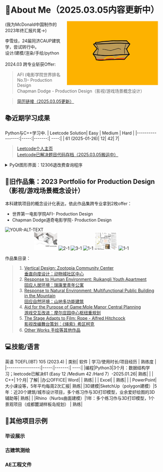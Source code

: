 # 👋About Me（2025.03.05内容更新中）
<picture> <img alt="YOUR-ALT-TEXT" src="McDonald2023年底汇报.gif" align="right" width=300></picture>
<p align="left">(我为McDonald中国制作的2023年终汇报片尾→)</p>
李雪焓，24届同济CAUP建筑学，尝试转行中。<br>
设计/建模/渲染/手绘/python <br><br>
2024.03 跨专业斩获Offer:<br>

> AFI (电影学院世界排名No.1)– Production Design<br>
> Chapman Dodge - Production Design（影视/游戏场景概念设计）

> [简历链接（2025.03.05更新）](https://github.com/DiceContractor/DiceContractor/blob/main/%E7%AE%80%E5%8E%86-%E6%9D%8E%E9%9B%AA%E7%84%93-20250304.pdf)




## 📚近期学习成果
Python与C++学习中.
| Leetcode Solution| Easy | Medium | Hard |
|-----------------:|-----:|-------:| ----:|
|   61 (2025-01-26)|    12|      42|     7|

> [Leetcode个人主页](https://leetcode.cn/u/dicecontractor/)<br>
> [Leetcode已解决题目代码存档（2025.03.05搬运中）](https://github.com/DiceContractor/Leetcode-Solutions)

<details>
<summary>PyQt图形界面：12306退改费查询程序</summary><br>
   为学习PyQT图形界面而设计的程序，可以直观展示退改费随时间变化，并指导操作策略。
 
 - 使用工具：PySide6
 -  [github源代码](https://github.com/DiceContractor/PyQt-12306)
 
<div align="left">
  <picture> <img alt="YOUR-ALT-TEXT" src="https://github.com/DiceContractor/PyQt-12306/blob/15956da7faad65edf5caa4c73af88a73b258971d/PyQt%E5%9B%BE%E5%BD%A2%E7%95%8C%E9%9D%A2-12306%E9%80%80%E6%94%B9%E8%B4%B9%E6%9F%A5%E8%AF%A2-%E9%80%80%E7%A5%A8.gif" width=600></picture>
   <picture> <img alt="YOUR-ALT-TEXT" src="https://github.com/DiceContractor/PyQt-12306/blob/15956da7faad65edf5caa4c73af88a73b258971d/PyQt%E5%9B%BE%E5%BD%A2%E7%95%8C%E9%9D%A2-12306%E9%80%80%E6%94%B9%E8%B4%B9%E6%9F%A5%E8%AF%A2-%E6%94%B9%E7%A5%A8.gif" width=600></picture>
</div>
</details>


## 📑旧作品集：2023 Portfolio for Production Design（影视/游戏场景概念设计）
本科建筑项目的概念设计化表达，依此作品集跨专业拿到2枚offer：

- 世界第一电影学院AFI- Production Design
- Chapman Dodge道奇电影学院- Production Design

<picture> <img alt="YOUR-ALT-TEXT" src="Portfolio for PD 2023/portfolio2023.gif" align="right" width=550></picture>

 <div align="center">
   <img src="Portfolio for PD 2023/cover/1-1.png" alt="1-1"title="1-Vertical Design:Zootopia Community Center
   垂直向度设计：动物城社区中心"width=15%>
   <img src="Portfolio for PD 2023/cover/2-1.png" alt="2-1"title="2-Response to Human Environment:Ruikangli Youth Apartment 
   回应人居环境：瑞康里青年公寓"width=15%>
   <img src="Portfolio for PD 2023/cover/3-1.png" alt="3-1"title="3-Response to Natural Environment:Multifunctional Public Building in the Mountain 
    回应自然环境：山地多功能建筑"width=15%>
   <img src="Portfolio for PD 2023/cover/4-2.png" alt="1-1"title="4-Aid for the Purpose of Game:Mole Manor Central Planning
游戏场景增强：摩尔庄园中心枢纽重规划"width=15%>
   <img src="Portfolio for PD 2023/cover/5-1.png" alt="1-1"title="5-The Stage Adapts to Film: Rope - Alfred Hitchcock
影视改编舞台策划：《绳索》希区柯克"width=15%>
   <img src="Portfolio for PD 2023/cover/6-2.png" alt="1-1"title="6-Other Works 手绘等其他作品"width=15%>
 </div>
 
作品集目录：

> 1. [Vertical Design: Zootopia Community Center<br>垂直向度设计：动物城社区中心](https://github.com/DiceContractor/DiceContractor/blob/main/Portfolio%20for%20PD%202023/1-Zootopia%20Community%20Center.pdf)
> 3. [Response to Human Environment: Ruikangli Youth Apartment<br>回应人居环境：瑞康里青年公寓](https://github.com/DiceContractor/DiceContractor/blob/main/Portfolio%20for%20PD%202023/2-Ruikangli%20Youth%20Apartment.pdf)
> 4. [Response to Natural Environment: Multifunctional Public Building in the Mountain<br>回应自然环境：山地多功能建筑](https://github.com/DiceContractor/DiceContractor/blob/main/Portfolio%20for%20PD%202023/3-Multifunctional%20Public%20Building%20in%20the%20Mountain.pdf)
> 5. [Aid for the Purpose of Game:Mole Manor Central Planning<br>游戏交互改进：摩尔庄园中心枢纽重规划](https://github.com/DiceContractor/DiceContractor/blob/main/Portfolio%20for%20PD%202023/4-Mole%20Manor%20Central%20Planning.pdf)
> 6. [The Stage Adapts to Film: Rope - Alfred Hitchcock<br>影视改编舞台策划：《绳索》希区柯克](https://github.com/DiceContractor/DiceContractor/blob/main/Portfolio%20for%20PD%202023/5-Rope.pdf)
> 7. [Other Works 手绘等其他作品](https://github.com/DiceContractor/DiceContractor/blob/main/Portfolio%20for%20PD%202023/6-Others.pdf)

## 💻技能/语言
英语  TOEFL(IBT) 105    (2023.4)
| 类别| 软件 | 学习/使用时长/项目经历 | 熟练度 |
|-----------------:|-----:|-------:| ----:|
|编程|Python3|3个月：数据结构学习；leetcode已解决61 (Easy 12 /Medium 42 /Hard 7）-2025.01.26|     熟练|
|       |    C++|      1个月|     了解|
|办公OFFICE|    Word| |     熟练|
|          |    Excel| |     熟练|
|          |    PowerPoint|大小课设等，5年平均每周2次汇报|     熟练|
|3D建模|SketchUp（polygon建模）|5年：近20个建筑/城市设计项目，多个练习作与3D打印模型，业余爱好绘图的3D辅助等|     熟练|
|          |Rhino（Nurbs曲面建模）|1年：多个练习作与3D打印模型，1个景观项目（成都麓湖样板岛规划） |     熟练|

## 📎其他项目示例
### 毕设展示
### 古建筑测绘
### AE工程文件
